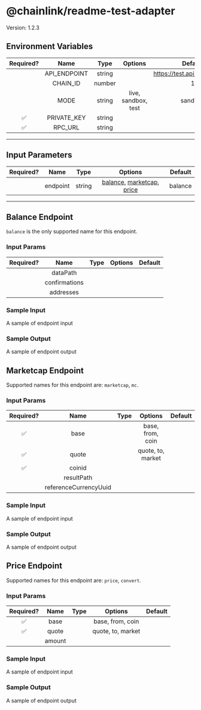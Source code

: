 # @chainlink/readme-test-adapter

Version: 1.2.3

## Environment Variables

| Required? |     Name     |  Type  |       Options       |            Default             |
| :-------: | :----------: | :----: | :-----------------: | :----------------------------: |
|           | API_ENDPOINT | string |                     | https://test.api.endpoint.link |
|           |   CHAIN_ID   | number |                     |               1                |
|           |     MODE     | string | live, sandbox, test |            sandbox             |
|    ✅     | PRIVATE_KEY  | string |                     |                                |
|    ✅     |   RPC_URL    | string |                     |                                |

---

## Input Parameters

| Required? |   Name   |  Type  |                                         Options                                          | Default |
| :-------: | :------: | :----: | :--------------------------------------------------------------------------------------: | :-----: |
|           | endpoint | string | [balance](#balance-endpoint), [marketcap](#marketcap-endpoint), [price](#price-endpoint) | balance |

---

## Balance Endpoint

`balance` is the only supported name for this endpoint.

### Input Params

| Required? |     Name      | Type | Options | Default |
| :-------: | :-----------: | :--: | :-----: | :-----: |
|           |   dataPath    |      |         |         |
|           | confirmations |      |         |         |
|           |   addresses   |      |         |         |

### Sample Input

A sample of endpoint input

### Sample Output

A sample of endpoint output

## Marketcap Endpoint

Supported names for this endpoint are: `marketcap`, `mc`.

### Input Params

| Required? |         Name          | Type |      Options      | Default |
| :-------: | :-------------------: | :--: | :---------------: | :-----: |
|    ✅     |         base          |      | base, from, coin  |         |
|    ✅     |         quote         |      | quote, to, market |         |
|    ✅     |        coinid         |      |                   |         |
|           |      resultPath       |      |                   |         |
|           | referenceCurrencyUuid |      |                   |         |

### Sample Input

A sample of endpoint input

### Sample Output

A sample of endpoint output

## Price Endpoint

Supported names for this endpoint are: `price`, `convert`.

### Input Params

| Required? |  Name  | Type |      Options      | Default |
| :-------: | :----: | :--: | :---------------: | :-----: |
|    ✅     |  base  |      | base, from, coin  |         |
|    ✅     | quote  |      | quote, to, market |         |
|           | amount |      |                   |         |

### Sample Input

A sample of endpoint input

### Sample Output

A sample of endpoint output
